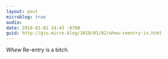 ```yaml
---
layout: post
microblog: true
audio: 
date: 2018-01-02 14:43 -0700
guid: http://gio.micro.blog/2018/01/02/whew-reentry-is.html
---
```

*Whew* Re-entry is a bitch.
